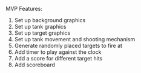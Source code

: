 MVP Features:

1. Set up background graphics
2. Set up tank graphics
3. Set up target graphics
4. Set up tank movement and shooting mechanism
5. Generate randomly placed targets to fire at
6. Add timer to play against the clock
7. Add a score for different target hits
8. Add scoreboard
